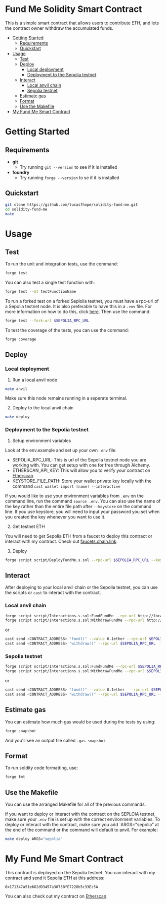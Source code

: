 # Fund Me Solidity Smart Contract

This is a simple smart contract that allows users to contribute ETH, and lets the contract owner withdraw the accumulated funds.

- [Getting Started](#getting-started)
    -  [Requirements](#requirements)
    -  [Quickstart](#quickstart)
-  [Usage](#usage)
    - [Test](#test)
    - [Deploy](#deploy)
        - [Local deployment](#local-deployment)
        - [Deployment to the Sepolia testnet](#deployment-to-the-sepolia-testnet)
    - [Interact](#Interact)
        - [Local anvil chain](#local-anvil-chain)
        - [Sepolia testnet](#sepolia-testnet)    
    - [Estimate gas](#estimate-gas)
    - [Format](#format)
    - [Use the Makefile](#use-the-makefile)
- [My Fund Me Smart Contract](#my-fund-me-smart-contract)

# Getting Started

## Requirements

- **git**
    - Try running `git --version` to see if it is installed
- **foundry**
    - Try running `forge --version` to se if it is installed

## Quickstart

```bash
git clone https://github.com/lucasfhope/solidity-fund-me.git
cd solidity-fund-me
make
```

# Usage

## Test

To run the unit and integration tests, use the command:

```bash
forge test
```

You can also test a single test function with:

```bash
forge test --mt testFunctionName
```

To run a forked test on a forked Seplolia testnet, you must have a rpc-url of a Sepolia testnet node. It is also preferable to have this in a `.env` file. For more information on how to do this, click [here](#deployment-to-the-sepolia-testnet). Then use the command:

```bash
forge test --fork-url $SEPOLIA_RPC_URL
```

To test the coverage of the tests, you can use the command:

```bash
forge coverage
```

## Deploy

### Local deployment

1. Run a local anvil node

```bash
make anvil
```

Make sure this node remains running in a seperate terminal.

2. Deploy to the local anvil chain

```bash
make deploy
```

### Deployment to the Sepolia testnet

1. Setup environment variables

Look at the env.example and set up your own `.env` file:

- SEPOLIA_RPC_URL: This is url of the Sepolia testnet node you are working with. You can get setup with one for free through Alchemy.
- ETHERSCAN_API_KEY: This will allow you to verify your contract on [Etherscan](https://etherscan.io).
- KEYSTORE_FILE_PATH: Store your wallet private key locally with the command `cast wallet import [name] --interactive`

If you would like to use your environment variables from `.env` on the command line, run the command `source .env`. You can also use the name of the key rather than the entire file path after `--keystore` on the command line. If you use keystore, you will need to input your password you set when you created the key whenever you want to use it.

2. Get testnet ETH

You will need to get Sepolia ETH from a faucet to deploy this contract or interact with my contract. Check out [faucets.chain.link](https://faucets.chain.link/).

3. Deploy

```bash
forge script script/DeployFundMe.s.sol --rpc-url $SEPOLIA_RPC_URL --keystore $KEYSTORE_FILE_PATH --broadcast --verify --etherscan-api-key $ETHERSCAN_API_KEY
```

## Interact

After deploying to your local anvil chain or the Sepolia testnet, you can use the scripts or `cast` to interact with the contract.

### Local anvil chain
```bash
forge script script/Interactions.s.sol:FundFundMe --rpc-url http://localhost:8545 --private-key <ANVIL PRIVATE KEY> --broadcast
forge script script/Interactions.s.sol:WithdrawFundMe --rpc-url http://localhost:8545 --private-key <ANVIL PRIVATE KEY> --broadcast
```
or
```bash
cast send <CONTRACT_ADDRESS> "fund()" --value 0.1ether --rpc-url $EPOLIA_RPC_URL  --private-key <ANVIL PRIVATE KEY>
cast send <CONTRACT_ADDRESS> "withdraw()" --rpc-url $SEPOLIA_RPC_URL  --private-key <ANVIL PRIVATE KEY>
```

### Sepolia testnet
```bash
forge script script/Interactions.s.sol:FundFundMe --rpc-url $SEPOLIA_RPC_URL --keystore $KEYSTORE_FILE_PATH  --broadcast
forge script script/Interactions.s.sol:WithdrawFundMe --rpc-url $SEPOLIA_RPC_URL --keystore $KEYSTORE_FILE_PATH  --broadcast
```
or
```bash
cast send <CONTRACT_ADDRESS> "fund()" --value 0.1ether  --rpc-url $SEPOLIA_RPC_URL --keystore $KEYSTORE_FILE_PATH
cast send <CONTRACT_ADDRESS> "withdraw()" --rpc-url $SEPOLIA_RPC_URL --keystore $KEYSTORE_FILE_PATH
```

## Estimate gas

You can estimate how much gas would be used during the tests by using:

```bash
forge snapshot
```

And you'll see an output file called `.gas-snapshot`.

## Format

To run soldity code formatting, use:

```bash
forge fmt
```

## Use the Makefile

You can use the arranged Makefile for all of the previous commands. 

If you want to deploy or interact with the contract on the SEPLOIA testnet, make sure your `.env` file is set up with the correct environment variables. To deploy or interact with the contract, make sure you add `ARGS="sepolia" at the end of the command or the command will default to anvil. For example:

```bash
make deploy ARGS="sepolia"
```

# My Fund Me Smart Contract

This contract is deployed on the Sepolia testnet. You can interact with my contract and send it Sepolia ETH at this address:

`0x171347a51e682dD3457a30738fE7228b5c33Ec5A`

You can also check out my contract on [Etherscan](https://sepolia.etherscan.io/address/0x171347a51e682dD3457a30738fE7228b5c33Ec5A).
